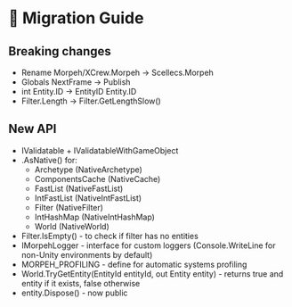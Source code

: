 # 🚀 Migration Guide  

## Breaking changes  
* Rename Morpeh/XCrew.Morpeh -> Scellecs.Morpeh  
* Globals NextFrame -> Publish  
* int Entity.ID -> EntityID Entity.ID
* Filter.Length -> Filter.GetLengthSlow()

## New API  
* IValidatable + IValidatableWithGameObject  
* .AsNative() for:
  * Archetype (NativeArchetype)
  * ComponentsCache (NativeCache)
  * FastList (NativeFastList)
  * IntFastList (NativeIntFastList)
  * Filter (NativeFilter)
  * IntHashMap (NativeIntHashMap)
  * World (NativeWorld)
* Filter.IsEmpty() - to check if filter has no entities
* IMorpehLogger - interface for custom loggers (Console.WriteLine for non-Unity environments by default)
* MORPEH_PROFILING - define for automatic systems profiling
* World.TryGetEntity(EntityId entityId, out Entity entity) - returns true and entity if it exists, false otherwise
* entity.Dispose() - now public